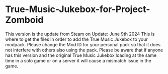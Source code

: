 # True-Music-Jukebox-for-Project-Zomboid
This version is the update from Steam on Update: June 9th 2024
This is where to get the files in order to add the True Music Jukebox to your modpack. Please change the Mod ID for your personal pack so that it does not interfere with others also using the pack.
Please be aware that if anyone has this version and the original True Music Jukebox loading at the same time in a solo game or on a server it will cause a mismatch issue in the game.
